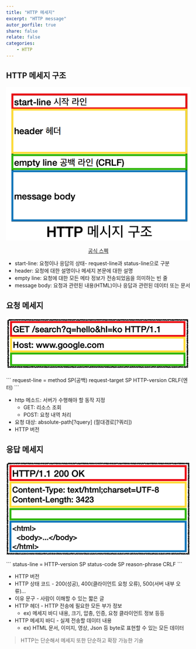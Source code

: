 ```yaml
---
title: "HTTP 메세지"
excerpt: "HTTP message"
autor_porfile: true
share: false
relate: false
categories:
    - HTTP
---
```


## HTTP 메세지 구조
<p align="center"><img src="../../assets/images/blogImg/2022-03-25-4.png"/></p>
<p align="center"><a href="https://datatracker.ietf.org/doc/html/rfc7230#section-3">공식 스펙</a></p>

* start-line: 요청이나 응답의 상태- request-line과 status-line으로 구분
* header: 요청에 대한 설명이나 메세지 본문에 대한 설명
* empty line: 요청에 대한 모든 메타 정보가 전송되었음을 의미하는 빈 줄
* message body: 요청과 관련된 내용(HTML)이나 응답과 관련된 데이터 또는 문서


## 요청 메세지
<p align="center"><img src="../../assets/images/blogImg/2022-03-25-5.png"/></p>
```
request-line =  method SP(공백) request-target SP HTTP-version CRLF(엔터)
```

* http 메소드: 서버가 수행해야 할 동작 지정
  * GET: 리소스 조회
  * POST: 요청 내역 처리
* 요청 대상: absolute-path[?query] (절대경로[?쿼리])
* HTTP 버전

## 응답 메세지
<p align="center"><img src="../../assets/images/blogImg/2022-03-25-6.png"/></p>
```
status-line = HTTP-version SP status-code SP reason-phrase CRLF
```

* HTTP 버전
* HTTP 상태 코드 - 200(성공), 400(클라이언트 요청 오류), 500(서버 내부 오류)...
* 이유 문구 - 사람이 이해할 수 있는 짧은 글
* HTTP 헤더 - HTTP 전송에 필요한 모든 부가 정보
  * ex) 메세지 바디 내용, 크기, 압충, 인증, 요청 클라이언트 정보 등등
* HTTP 메세지 바디 - 실제 전송할 데이터 내용
  * ex) HTML 문서, 이미지, 영상, Json 등 byte로 표현할 수 있는 모든 데이터

> HTTP는 단순해서 메세지 또한 단순하고 확장 가능한 기술

